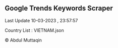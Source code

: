 

## Google Trends Keywords Scraper 
 
Last Update 10-03-2023 , 23:57:57

Country List :
VIETNAM.json



© Abdul Muttaqin 
